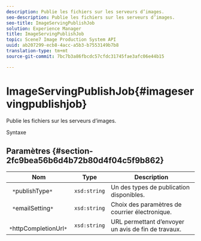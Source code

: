 ```yaml
---
description: Publie les fichiers sur les serveurs d’images.
seo-description: Publie les fichiers sur les serveurs d’images.
seo-title: ImageServingPublishJob
solution: Experience Manager
title: ImageServingPublishJob
topic: Scene7 Image Production System API
uuid: ab207299-ecb8-4acc-a5b3-b7553149b7b8
translation-type: tm+mt
source-git-commit: 7bc7b3a86fbcdc57cfdc31745fae3afc06e44b15

---
```



# ImageServingPublishJob{#imageservingpublishjob}

Publie les fichiers sur les serveurs d’images.

Syntaxe

## Paramètres {#section-2fc9bea56b6d4b72b80d4f04c5f9b862}

| Nom | Type | Description |
|---|---|---|
| ` *`publishType`*` | `xsd:string` | Un des types de publication disponibles. |
| ` *`emailSetting`*` | `xsd:string` | Choix des paramètres de courrier électronique. |
| ` *`httpCompletionUrl`*` | `xsd:string` | URL permettant d’envoyer un avis de fin de travaux. |

